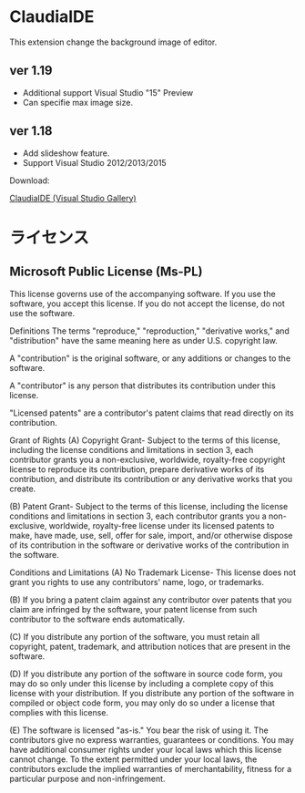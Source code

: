 ClaudiaIDE
==========

This extension change the background image of editor.

## ver 1.19 ##

* Additional support Visual Studio "15" Preview
* Can specifie max image size.

## ver 1.18 ##

* Add slideshow feature.
* Support Visual Studio 2012/2013/2015

Download:

[ClaudiaIDE (Visual Studio Gallery)](http://visualstudiogallery.msdn.microsoft.com/9ba50f8d-f30c-4e33-ab19-bfd9f56eb817 "ClaudiaIDE (Visual Studio Gallery)") 

# ライセンス #

## Microsoft Public License (Ms-PL) ##

This license governs use of the accompanying software. If you use the software, you accept this license. If you do not accept the license, do not use the software.

Definitions
The terms "reproduce," "reproduction," "derivative works," and "distribution" have the same meaning here as under U.S. copyright law.

A "contribution" is the original software, or any additions or changes to the software.

A "contributor" is any person that distributes its contribution under this license.

"Licensed patents" are a contributor's patent claims that read directly on its contribution.

Grant of Rights
(A) Copyright Grant- Subject to the terms of this license, including the license conditions and limitations in section 3, each contributor grants you a non-exclusive, worldwide, royalty-free copyright license to reproduce its contribution, prepare derivative works of its contribution, and distribute its contribution or any derivative works that you create.

(B) Patent Grant- Subject to the terms of this license, including the license conditions and limitations in section 3, each contributor grants you a non-exclusive, worldwide, royalty-free license under its licensed patents to make, have made, use, sell, offer for sale, import, and/or otherwise dispose of its contribution in the software or derivative works of the contribution in the software.

Conditions and Limitations
(A) No Trademark License- This license does not grant you rights to use any contributors' name, logo, or trademarks.

(B) If you bring a patent claim against any contributor over patents that you claim are infringed by the software, your patent license from such contributor to the software ends automatically.

(C) If you distribute any portion of the software, you must retain all copyright, patent, trademark, and attribution notices that are present in the software.

(D) If you distribute any portion of the software in source code form, you may do so only under this license by including a complete copy of this license with your distribution. If you distribute any portion of the software in compiled or object code form, you may only do so under a license that complies with this license.

(E) The software is licensed "as-is." You bear the risk of using it. The contributors give no express warranties, guarantees or conditions. You may have additional consumer rights under your local laws which this license cannot change. To the extent permitted under your local laws, the contributors exclude the implied warranties of merchantability, fitness for a particular purpose and non-infringement.